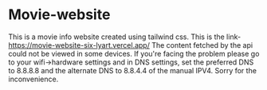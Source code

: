 # Movie-website
This is a movie info website created using tailwind css. This is the link- https://movie-website-six-lyart.vercel.app/
The content fetched by the api could not be viewed in some devices. 
If you're facing the problem please go to your wifi->hardware settings and in DNS settings, set the preferred DNS to 8.8.8.8
and the alternate DNS to 8.8.4.4 of the manual IPV4.
Sorry for the inconvenience.
